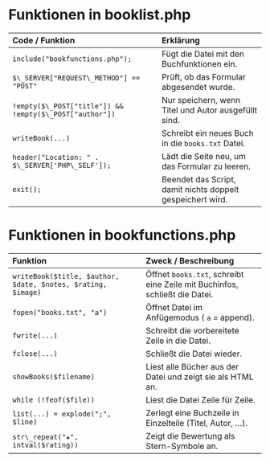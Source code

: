 # Funktionen in booklist.php
|                                     **Code / Funktion** |                                              **Erklärung** |
|:--------------------------------------------------------|:-----------------------------------------------------------|
|                         `include("bookfunctions.php");` |                 Fügt die Datei mit den Buchfunktionen ein. |
|                `$\_SERVER["REQUEST\_METHOD"] == "POST"` |                   Prüft, ob das Formular abgesendet wurde. |
| `!empty($\_POST["title"]) && !empty($\_POST["author"])` |       Nur speichern, wenn Titel und Autor ausgefüllt sind. |
|                                        `writeBook(...)` |          Schreibt ein neues Buch in die `books.txt` Datei. |
|        `header("Location: " . $\_SERVER['PHP\_SELF']);` |             Lädt die Seite neu, um das Formular zu leeren. |
|                                               `exit();` | Beendet das Script, damit nichts doppelt gespeichert wird. |

# Funktionen in bookfunctions.php
|                                                 **Funktion** |                                                     **Zweck / Beschreibung** |
|:-------------------------------------------------------------|:-----------------------------------------------------------------------------|
| `writeBook($title, $author, $date, $notes, $rating, $image)` |   Öffnet `books.txt`, schreibt eine Zeile mit Buchinfos, schließt die Datei. |
|                                    `fopen("books.txt", "a")` |                                 Öffnet Datei im Anfügemodus ( `a` = append). |
|                                                `fwrite(...)` |                                Schreibt die vorbereitete Zeile in die Datei. |
|                                                `fclose(...)` |                                                   Schließt die Datei wieder. |
|                                       `showBooks($filename)` |                   Liest alle Bücher aus der Datei und zeigt sie als HTML an. |
|                                       `while (!feof($file))` |                                             Liest die Datei Zeile für Zeile. |
|                            `list(...) = explode(";", $line)` |                     Zerlegt eine Buchzeile in Einzelteile (Titel, Autor, …). |
|                          `str\_repeat("★", intval($rating))` |                                    Zeigt die Bewertung als Stern-Symbole an. |

